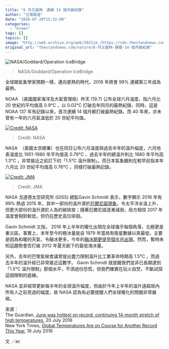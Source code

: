 ```yaml
---
title: "6 月又最熱　連續 14 個月破紀錄"
author: "立場報道"
date: "2016-07-20T15:32:00"
categories:
  - "Green"
tags: []
topics: []
image: "http://web.archive.org/web/2021im_/https://cdn.thestandnews.com/media/photos/cache/brownice1-1_RYuq1_gZmle_1200x0.png"
original_url: "thestandnews.com/nature/6-月又最熱-連續-14-個月破紀錄"
---
```

![NASA/Goddard/Operation IceBridge](http://web.archive.org/web/2021im_/https://cdn.thestandnews.com/media/photos/cache/brownice1-1_RYuq1_gZmle_1200x0.png)

> NASA/Goddard/Operation IceBridge

全球跟氣象學家預期一樣，邁向更熱的時代，2016 年將會 99% 連續第三年成為最熱。

NOAA （美國國家海洋及大氣管理局）昨天 (19.7) 公布全球六月溫度，指六月比 20 世紀的平均值高 0.9°C ，以 0.02°C 打破去年同月的最熱紀錄，同時，這是 NOAA 137 年有記錄以來，首次連續 14 個月都打破最熱紀錄。而 40 年來，亦未曾有一年的六月氣溫低於 20 世紀平均值。

[![Credit: NASA](http://web.archive.org/web/2021im_/https://cdn.thestandnews.com/media/photos/cache/201606_jWfrC_1200x0.gif)](http://web.archive.org/web/20210629035414/https://cdn.thestandnews.com/media/photos/cache/201606_jWfrC_1200x0.gif)

> Credit: NASA

NASA  （美國太空總署）也在同日公布六月溫度與過去半年的溫升幅度，六月地表溫度比 1951-1980 年平均值高 0.79°C ，過去半年的總溫升則比 1880 年平均高 1.3°C ，非常接近之前訂下的「1.5°C 溫升限制」。而日本氣象廳則在較早前指本年六月比 20 世紀平均值高 0.76°C ，同樣打破最熱記錄。

[![Credit: JMA](http://web.archive.org/web/2021im_/https://cdn.thestandnews.com/media/photos/cache/jun_wld_B5PRf_1200x0.png)](http://web.archive.org/web/20210629035414/https://cdn.thestandnews.com/media/photos/cache/jun_wld_B5PRf_1200x0.png)

> Credit: JMA

NASA 戈達德太空研究所 (GISS) 總監Gavin Schmidt 表示，數字顯示 2016 年有 99% 熱過 2015 年，其中一部份的溫升源於[厄爾尼諾現象](../../nature/%E6%9C%80%E5%BC%B7%E5%8E%84%E7%88%BE%E5%B0%BC%E8%AB%BE%E7%B6%93%E5%B7%B2%E5%87%BA%E7%8F%BE-%E6%90%8D%E5%A4%B1%E5%B0%87%E9%81%A0%E8%B6%85-97-%E5%B9%B4%E4%B8%80%E5%BD%B9/)，令太平洋水溫上升，但更大部份的溫升源於人為的碳排放；隨著厄爾尼諾逐漸減弱，局方相信 2017 年溫度會相對較低，但仍在歷史高位徘徊。

Gavin Schmidt 又指， 2016 年上半年的暖化出現在全球幾乎每個角落，北極更是重災區。事實上，本年至今的極冰量是自 1979 年當局有衛星數據以來最低，主要是因為和暖的天氣，令融冰更多，今年的[融冰期更提早個半月出現](../../nature/%E6%A0%BC%E9%99%B5%E8%98%AD%E8%9E%8D%E5%86%B0%E5%AD%A3%E6%8F%90%E6%97%A9%E5%80%8B%E5%8D%8A%E6%9C%88%E9%96%8B%E5%A7%8B/)。然而，暫時未知這趨勢會否打破 2012 年夏天創下的最低海冰量。

另外，去年的巴黎氣候會議曾提出盡力限制溫升比工業革命時期高 1.5°C ，而過去半年的溫升經已非常接近這數字。 Gavin Schmidt 就提醒我們並非已長期達到「1.5°C 溫升限制」那個水平，不須過份恐慌，但我們確實在玩火自焚，不斷試探這個限制的底線。

NASA 並非經常更新每半年的全球溫升幅度，但由於今年上半年的溫升遠超局內所有人之前見過的幅度，故 NASA 認為有必要提醒人們全球暖化的問題非常嚴峻。

來源：  
The Guardian, [June was hottest on record, continuing 14-month stretch of high temperatures](http://web.archive.org/web/20210629035414/https://www.theguardian.com/environment/2016/jul/20/june-2016-14th-consecutive-month-of-record-breaking-heat-says-us-agencies), 20 July 2016  
New York Times, [Global Temperatures Are on Course for Another Record This Year](http://web.archive.org/web/20210629035414/http://www.nytimes.com/2016/07/20/science/nasa-global-temperatures-2016.html), 19 July 2016

文 ／ac
